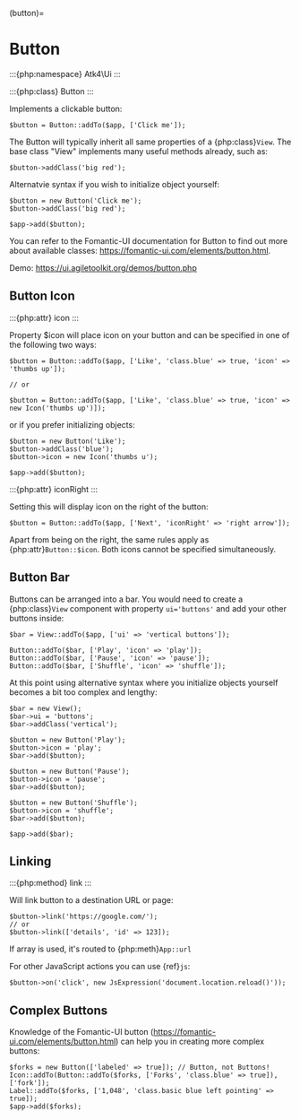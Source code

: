 (button)=

# Button

:::{php:namespace} Atk4\Ui
:::

:::{php:class} Button
:::

Implements a clickable button:

```
$button = Button::addTo($app, ['Click me']);
```

The Button will typically inherit all same properties of a {php:class}`View`. The base class "View"
implements many useful methods already, such as:

```
$button->addClass('big red');
```

Alternatvie syntax if you wish to initialize object yourself:

```
$button = new Button('Click me');
$button->addClass('big red');

$app->add($button);
```

You can refer to the Fomantic-UI documentation for Button to find out more about available classes: https://fomantic-ui.com/elements/button.html.

Demo: https://ui.agiletoolkit.org/demos/button.php

## Button Icon

:::{php:attr} icon
:::

Property $icon will place icon on your button and can be specified in one of the following two ways:

```
$button = Button::addTo($app, ['Like', 'class.blue' => true, 'icon' => 'thumbs up']);

// or

$button = Button::addTo($app, ['Like', 'class.blue' => true, 'icon' => new Icon('thumbs up')]);
```

or if you prefer initializing objects:

```
$button = new Button('Like');
$button->addClass('blue');
$button->icon = new Icon('thumbs u');

$app->add($button);
```

:::{php:attr} iconRight
:::

Setting this will display icon on the right of the button:

```
$button = Button::addTo($app, ['Next', 'iconRight' => 'right arrow']);
```

Apart from being on the right, the same rules apply as {php:attr}`Button::$icon`. Both
icons cannot be specified simultaneously.

## Button Bar

Buttons can be arranged into a bar. You would need to create a {php:class}`View` component
with property `ui='buttons'` and add your other buttons inside:

```
$bar = View::addTo($app, ['ui' => 'vertical buttons']);

Button::addTo($bar, ['Play', 'icon' => 'play']);
Button::addTo($bar, ['Pause', 'icon' => 'pause']);
Button::addTo($bar, ['Shuffle', 'icon' => 'shuffle']);
```

At this point using alternative syntax where you initialize objects yourself becomes a bit too complex and lengthy:

```
$bar = new View();
$bar->ui = 'buttons';
$bar->addClass('vertical');

$button = new Button('Play');
$button->icon = 'play';
$bar->add($button);

$button = new Button('Pause');
$button->icon = 'pause';
$bar->add($button);

$button = new Button('Shuffle');
$button->icon = 'shuffle';
$bar->add($button);

$app->add($bar);
```

## Linking

:::{php:method} link
:::

Will link button to a destination URL or page:

```
$button->link('https://google.com/');
// or
$button->link(['details', 'id' => 123]);
```

If array is used, it's routed to {php:meth}`App::url`

For other JavaScript actions you can use {ref}`js`:

```
$button->on('click', new JsExpression('document.location.reload()'));
```

## Complex Buttons

Knowledge of the Fomantic-UI button (https://fomantic-ui.com/elements/button.html) can help you
in creating more complex buttons:

```
$forks = new Button(['labeled' => true]); // Button, not Buttons!
Icon::addTo(Button::addTo($forks, ['Forks', 'class.blue' => true]), ['fork']);
Label::addTo($forks, ['1,048', 'class.basic blue left pointing' => true]);
$app->add($forks);
```

